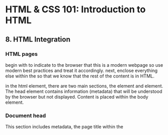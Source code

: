# HTML & CSS 101: Introduction to HTML

## 8. HTML Integration

### HTML pages
begin with <!doctype html> to indicate to the browser that this is a modern webpage so use modern best practices and treat it accordingly.
next, enclose everything else within the <html></html> so that we know that the rest of the content is in HTML.

in the html element, there are two main sections, the <head></head> element and <body></body> element. The head element contains information (metadata) that will be understood by the browser but not displayed. Content is placed within the body element.

### Document head
This section includes metadata, the page title within the <title></tile> element. 
Other metadata that is usefult ot include is <meta name="viewport" content="width=device-width" /> so that the page is responsive and a description used for display on Google and preview cards. 
to link to a CSS stylesheet,  use <link href="main.css" rel="stylesheet">.
Note the browser will load items in the order they are placed.
<script></script> is used to include a javascript file. It is typically included at the bottom of the document but can be included in the head as well. 

### Content Structuring
 - MAIN - main content is located
 - HEADER - included at top of webpages and may include logo, site name and navigation.
 - FOOTER
 - ARTICLE - often starts with title, subtitle, author's name and publication date. can contain a header and footer of it's own. it is a standalone block of content.
 - SECTION - 
 - ASIDE - content that is off to the side. Adverts can be included in the aside. 
